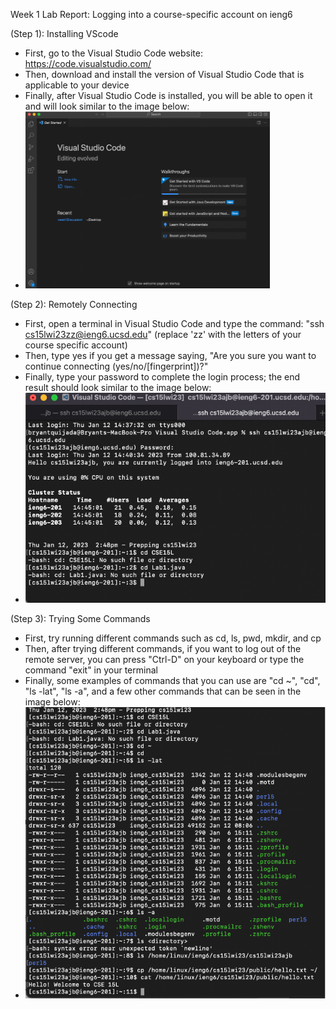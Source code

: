 Week 1 Lab Report: Logging into a course-specific account on ieng6




(Step 1): Installing VScode 

  * First, go to the Visual Studio Code website: https://code.visualstudio.com/
  * Then, download and install the version of Visual Studio Code that is applicable to your device 
  * Finally, after Visual Studio Code is installed, you will be able to open it and will look similar to the image below:
  * ![Image](Installing_VScode_Screenshot.png)


(Step 2): Remotely Connecting

  * First, open a terminal in Visual Studio Code and type the command: "ssh cs15lwi23zz@ieng6.ucsd.edu" (replace 'zz' with the letters of your course specific account)
  * Then, type yes if you get a message saying, "Are you sure you want to continue connecting (yes/no/[fingerprint])?"
  * Finally, type your password to complete the login process; the end result should look similar to the image below:
  * ![Image](Remotely_Connecting_Screenshot.png)
 

(Step 3): Trying Some Commands

  * First, try running different commands such as cd, ls, pwd, mkdir, and cp
  * Then, after trying different commands, if you want to log out of the remote server, you can press "Ctrl-D" on your keyboard or type the command "exit" in your terminal
  * Finally, some examples of commands that you can use are "cd ~", "cd", "ls -lat", "ls -a", and a few other commands that can be seen in the image below:
  * ![Image](Trying_Some_Commands_Screenshot.png)

